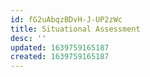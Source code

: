 ```yaml
---
id: fG2uAbqzBDvH-J-UP2zWc
title: Situational Assessment
desc: ''
updated: 1639759165187
created: 1639759165187
---
```


